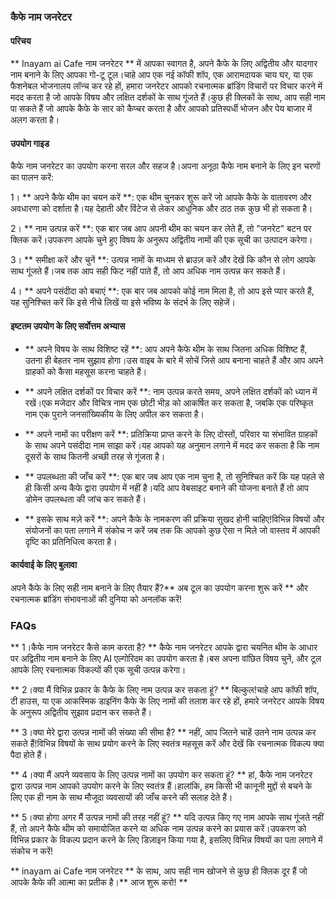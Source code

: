 ### कैफे नाम जनरेटर

#### परिचय
** Inayam ai Cafe नाम जनरेटर ** में आपका स्वागत है, अपने कैफे के लिए अद्वितीय और यादगार नाम बनाने के लिए आपका गो-टू टूल।चाहे आप एक नई कॉफी शॉप, एक आरामदायक चाय घर, या एक फैशनेबल भोजनालय लॉन्च कर रहे हों, हमारा जनरेटर आपको रचनात्मक ब्रांडिंग विचारों पर विचार करने में मदद करता है जो आपके विषय और लक्षित दर्शकों के साथ गूंजते हैं।कुछ ही क्लिकों के साथ, आप सही नाम पा सकते हैं जो आपके कैफे के सार को कैप्चर करता है और आपको प्रतिस्पर्धी भोजन और पेय बाजार में अलग करता है।

#### उपयोग गाइड
कैफे नाम जनरेटर का उपयोग करना सरल और सहज है।अपना अनूठा कैफे नाम बनाने के लिए इन चरणों का पालन करें:

1। ** अपने कैफे थीम का चयन करें **: एक थीम चुनकर शुरू करें जो आपके कैफे के वातावरण और अवधारणा को दर्शाता है।यह देहाती और विंटेज से लेकर आधुनिक और ठाठ तक कुछ भी हो सकता है।

2। ** नाम उत्पन्न करें **: एक बार जब आप अपनी थीम का चयन कर लेते हैं, तो "जनरेट" बटन पर क्लिक करें।उपकरण आपके चुने हुए विषय के अनुरूप अद्वितीय नामों की एक सूची का उत्पादन करेगा।

3। ** समीक्षा करें और चुनें **: उत्पन्न नामों के माध्यम से ब्राउज़ करें और देखें कि कौन से लोग आपके साथ गूंजते हैं।जब तक आप सही फिट नहीं पाते हैं, तो आप अधिक नाम उत्पन्न कर सकते हैं।

4। ** अपने पसंदीदा को बचाएं **: एक बार जब आपको कोई नाम मिला है, तो आप इसे प्यार करते हैं, यह सुनिश्चित करें कि इसे नीचे लिखें या इसे भविष्य के संदर्भ के लिए सहेजें।

#### इष्टतम उपयोग के लिए सर्वोत्तम अभ्यास
- ** अपने विषय के साथ विशिष्ट रहें **: आप अपने कैफे थीम के साथ जितना अधिक विशिष्ट हैं, उतना ही बेहतर नाम सुझाव होगा।उस वाइब के बारे में सोचें जिसे आप बनाना चाहते हैं और आप अपने ग्राहकों को कैसा महसूस करना चाहते हैं।

- ** अपने लक्षित दर्शकों पर विचार करें **: नाम उत्पन्न करते समय, अपने लक्षित दर्शकों को ध्यान में रखें।एक मजेदार और विचित्र नाम एक छोटी भीड़ को आकर्षित कर सकता है, जबकि एक परिष्कृत नाम एक पुराने जनसांख्यिकीय के लिए अपील कर सकता है।

- ** अपने नामों का परीक्षण करें **: प्रतिक्रिया प्राप्त करने के लिए दोस्तों, परिवार या संभावित ग्राहकों के साथ अपने पसंदीदा नाम साझा करें।यह आपको यह अनुमान लगाने में मदद कर सकता है कि नाम दूसरों के साथ कितनी अच्छी तरह से गूंजता है।

- ** उपलब्धता की जाँच करें **: एक बार जब आप एक नाम चुना है, तो सुनिश्चित करें कि यह पहले से ही किसी अन्य कैफे द्वारा उपयोग में नहीं है।यदि आप वेबसाइट बनाने की योजना बनाते हैं तो आप डोमेन उपलब्धता की जांच कर सकते हैं।

- ** इसके साथ मज़े करें **: अपने कैफे के नामकरण की प्रक्रिया सुखद होनी चाहिए!विभिन्न विषयों और संयोजनों का पता लगाने में संकोच न करें जब तक कि आपको कुछ ऐसा न मिले जो वास्तव में आपकी दृष्टि का प्रतिनिधित्व करता है।

#### कार्यवाई के लिए बुलावा
अपने कैफे के लिए सही नाम बनाने के लिए तैयार हैं?** अब टूल का उपयोग करना शुरू करें ** और रचनात्मक ब्रांडिंग संभावनाओं की दुनिया को अनलॉक करें!

### FAQs

** 1।कैफे नाम जनरेटर कैसे काम करता है? **
कैफे नाम जनरेटर आपके द्वारा चयनित थीम के आधार पर अद्वितीय नाम बनाने के लिए AI एल्गोरिदम का उपयोग करता है।बस अपना वांछित विषय चुनें, और टूल आपके लिए रचनात्मक विकल्पों की एक सूची उत्पन्न करेगा।

** 2।क्या मैं विभिन्न प्रकार के कैफे के लिए नाम उत्पन्न कर सकता हूं? **
बिल्कुल!चाहे आप कॉफी शॉप, टी हाउस, या एक आकस्मिक डाइनिंग कैफे के लिए नामों की तलाश कर रहे हों, हमारे जनरेटर आपके विषय के अनुरूप अद्वितीय सुझाव प्रदान कर सकते हैं।

** 3।क्या मेरे द्वारा उत्पन्न नामों की संख्या की सीमा है? **
नहीं, आप जितने चाहें उतने नाम उत्पन्न कर सकते हैं!विभिन्न विषयों के साथ प्रयोग करने के लिए स्वतंत्र महसूस करें और देखें कि रचनात्मक विकल्प क्या पैदा होते हैं।

** 4।क्या मैं अपने व्यवसाय के लिए उत्पन्न नामों का उपयोग कर सकता हूं? **
हां, कैफे नाम जनरेटर द्वारा उत्पन्न नाम आपको उपयोग करने के लिए स्वतंत्र हैं।हालांकि, हम किसी भी कानूनी मुद्दों से बचने के लिए एक ही नाम के साथ मौजूदा व्यवसायों की जाँच करने की सलाह देते हैं।

** 5।क्या होगा अगर मैं उत्पन्न नामों की तरह नहीं हूं? **
यदि उत्पन्न किए गए नाम आपके साथ गूंजते नहीं हैं, तो अपने कैफे थीम को समायोजित करने या अधिक नाम उत्पन्न करने का प्रयास करें।उपकरण को विभिन्न प्रकार के विकल्प प्रदान करने के लिए डिज़ाइन किया गया है, इसलिए विभिन्न विषयों का पता लगाने में संकोच न करें!

** inayam ai Cafe नाम जनरेटर ** के साथ, आप सही नाम खोजने से कुछ ही क्लिक दूर हैं जो आपके कैफे की आत्मा का प्रतीक है।** आज शुरू करो! **
